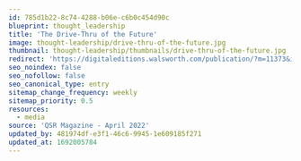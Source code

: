 ```yaml
---
id: 785d1b22-8c74-4288-b06e-c6b0c454d90c
blueprint: thought_leadership
title: 'The Drive-Thru of the Future'
image: thought-leadership/drive-thru-of-the-future.jpg
thumbnail: thought-leadership/thumbnails/drive-thru-of-the-future.jpg
redirect: 'https://digitaleditions.walsworth.com/publication/?m=11373&i=741649&p=42&ver=html5'
seo_noindex: false
seo_nofollow: false
seo_canonical_type: entry
sitemap_change_frequency: weekly
sitemap_priority: 0.5
resources:
  - media
source: 'QSR Magazine - April 2022'
updated_by: 481974df-e3f1-46c6-9945-1e609185f271
updated_at: 1692005784
---
```

